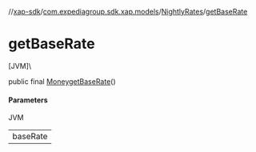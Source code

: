 //[xap-sdk](../../../index.md)/[com.expediagroup.sdk.xap.models](../index.md)/[NightlyRates](index.md)/[getBaseRate](get-base-rate.md)

# getBaseRate

[JVM]\

public final [Money](../-money/index.md)[getBaseRate](get-base-rate.md)()

#### Parameters

JVM

| |
|---|
| baseRate |
